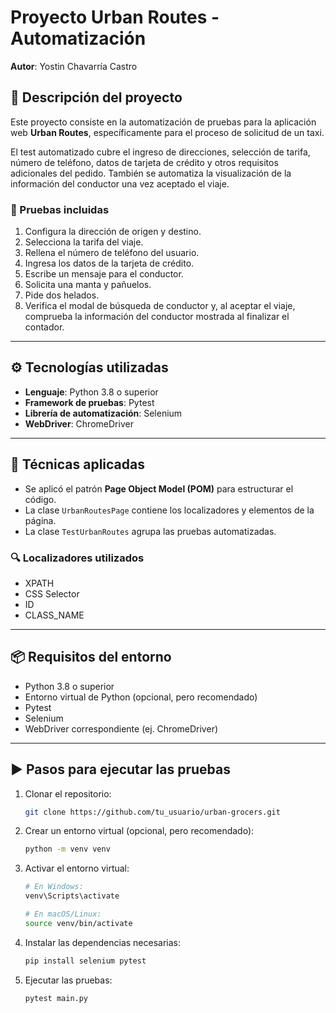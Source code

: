 # Proyecto Urban Routes - Automatización

**Autor**: Yostin Chavarría Castro

## 📝 Descripción del proyecto

Este proyecto consiste en la automatización de pruebas para la aplicación web **Urban Routes**, específicamente para el proceso de solicitud de un taxi.

El test automatizado cubre el ingreso de direcciones, selección de tarifa, número de teléfono, datos de tarjeta de crédito y otros requisitos adicionales del pedido. También se automatiza la visualización de la información del conductor una vez aceptado el viaje.

### 🧪 Pruebas incluidas

1. Configura la dirección de origen y destino.
2. Selecciona la tarifa del viaje.
3. Rellena el número de teléfono del usuario.
4. Ingresa los datos de la tarjeta de crédito.
5. Escribe un mensaje para el conductor.
6. Solicita una manta y pañuelos.
7. Pide dos helados.
8. Verifica el modal de búsqueda de conductor y, al aceptar el viaje, comprueba la información del conductor mostrada al finalizar el contador.

---

## ⚙️ Tecnologías utilizadas

- **Lenguaje**: Python 3.8 o superior
- **Framework de pruebas**: Pytest
- **Librería de automatización**: Selenium
- **WebDriver**: ChromeDriver 

---

## 🧰 Técnicas aplicadas

- Se aplicó el patrón **Page Object Model (POM)** para estructurar el código.
- La clase `UrbanRoutesPage` contiene los localizadores y elementos de la página.
- La clase `TestUrbanRoutes` agrupa las pruebas automatizadas.

### 🔍 Localizadores utilizados

- XPATH
- CSS Selector
- ID
- CLASS_NAME

---

## 📦 Requisitos del entorno

- Python 3.8 o superior
- Entorno virtual de Python (opcional, pero recomendado)
- Pytest
- Selenium
- WebDriver correspondiente (ej. ChromeDriver)

---

## ▶️ Pasos para ejecutar las pruebas

1. Clonar el repositorio:

   ```bash
   git clone https://github.com/tu_usuario/urban-grocers.git

2. Crear un entorno virtual (opcional, pero recomendado):

   ```bash
   python -m venv venv

3. Activar el entorno virtual:
   
   ```bash
   # En Windows:
   venv\Scripts\activate

   # En macOS/Linux:
   source venv/bin/activate

5. Instalar las dependencias necesarias:

   ```bash
   pip install selenium pytest

6. Ejecutar las pruebas:

   ```bash
   pytest main.py

